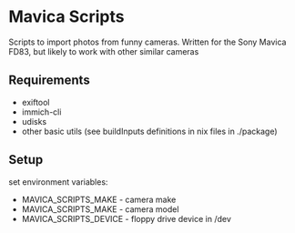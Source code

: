 # Mavica Scripts
Scripts to import photos from funny cameras. Written for the Sony Mavica FD83, but likely to work with other similar cameras

## Requirements
- exiftool
- immich-cli
- udisks
- other basic utils (see buildInputs definitions in nix files in ./package)

## Setup
set environment variables:
- MAVICA_SCRIPTS_MAKE - camera make
- MAVICA_SCRIPTS_MAKE - camera model
- MAVICA_SCRIPTS_DEVICE - floppy drive device in /dev
